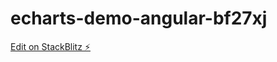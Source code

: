 # echarts-demo-angular-bf27xj

[Edit on StackBlitz ⚡️](https://stackblitz.com/edit/echarts-demo-angular-bf27xj)